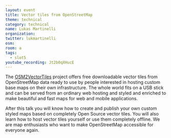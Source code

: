 ```yaml
---
layout: event
title: Vector tiles from OpenStreetMap
theme: technical
category: technical
name: Lukas Martinelli
organization: 
twitter: lukmartinelli
osm:
room: a
tags:
  - slot5
youtube_recording: Jt2b0qXHucE
---
```

The [OSM2VectorTiles](http://osm2vectortiles.org/) project offers free downloadable vector tiles from OpenStreetMap data ready to use by people interested in hosting custom base maps on their own infrastructure. The whole world fits on a USB stick and can be served from an ordinary web hosting and styled and enriched to make beautiful and fast maps for web and mobile applications. 

After this talk you will know how to create and publish your own custom styled maps based on completely Open Source vector tiles. You will also learn how to host vector tiles yourself or use them completely offline. We are map enthusiasts who want to make OpenStreetMap accessible for everyone again.
